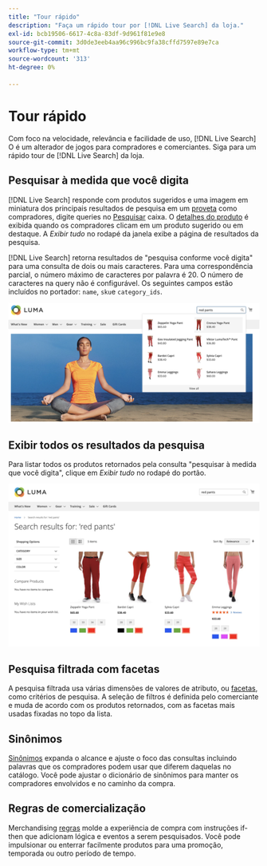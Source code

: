 ```yaml
---
title: "Tour rápido"
description: "Faça um rápido tour por [!DNL Live Search] da loja."
exl-id: bcb19506-6617-4c8a-83df-9d961f81e9e8
source-git-commit: 3d0de3eeb4aa96c996bc9fa38cffd7597e89e7ca
workflow-type: tm+mt
source-wordcount: '313'
ht-degree: 0%

---
```


# Tour rápido

Com foco na velocidade, relevância e facilidade de uso, [!DNL Live Search] O é um alterador de jogos para compradores e comerciantes. Siga para um rápido tour de [!DNL Live Search] da loja.

## Pesquisar à medida que você digita

[!DNL Live Search] responde com produtos sugeridos e uma imagem em miniatura dos principais resultados de pesquisa em um [proveta](storefront-popover.md) como compradores, digite queries no [Pesquisar](https://experienceleague.adobe.com/docs/commerce-admin/catalog/catalog/search/search.html#quick-search) caixa. O [detalhes do produto](https://experienceleague.adobe.com/docs/commerce-admin/start/storefront/storefront.html#product-page) é exibida quando os compradores clicam em um produto sugerido ou em destaque. A _Exibir tudo_ no rodapé da janela exibe a página de resultados da pesquisa.

[!DNL Live Search] retorna resultados de &quot;pesquisa conforme você digita&quot; para uma consulta de dois ou mais caracteres. Para uma correspondência parcial, o número máximo de caracteres por palavra é 20. O número de caracteres na query não é configurável. Os seguintes campos estão incluídos no portador: `name`, `sku`e `category_ids`.

![Exemplo de vitrine - pesquisar à medida que você digita](assets/storefront-search-as-you-type.png)

## Exibir todos os resultados da pesquisa

Para listar todos os produtos retornados pela consulta &quot;pesquisar à medida que você digita&quot;, clique em _Exibir tudo_ no rodapé do portão.

![Exemplo de vitrine - aspectos de preço](assets/storefront-view-all-search-results.png)

## Pesquisa filtrada com facetas

A pesquisa filtrada usa várias dimensões de valores de atributo, ou [facetas](facets.md), como critérios de pesquisa. A seleção de filtros é definida pelo comerciante e muda de acordo com os produtos retornados, com as facetas mais usadas fixadas no topo da lista.

## Sinônimos

[Sinônimos](synonyms.md) expanda o alcance e ajuste o foco das consultas incluindo palavras que os compradores podem usar que diferem daquelas no catálogo. Você pode ajustar o dicionário de sinônimos para manter os compradores envolvidos e no caminho da compra.

## Regras de comercialização

Merchandising [regras](rules.md) molde a experiência de compra com instruções if-then que adicionam lógica e eventos a serem pesquisados. Você pode impulsionar ou enterrar facilmente produtos para uma promoção, temporada ou outro período de tempo.
